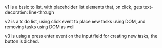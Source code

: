 v1 is a basic to list, with placeholder list elements that, on click, gets text-decoration: line-through

v2 is a to do list, using click event to place new tasks using DOM, and removing tasks using DOM as well

v3 is using a press enter event on the input field for creating new tasks, the button is diched.
